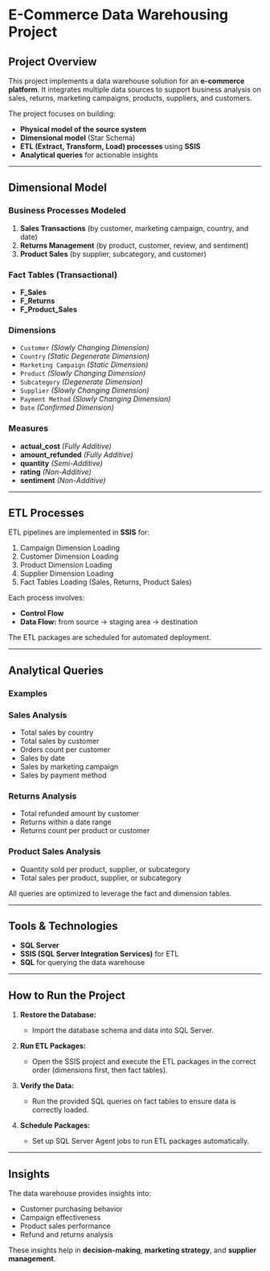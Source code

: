 # E-Commerce Data Warehousing Project  


## Project Overview  
This project implements a data warehouse solution for an **e-commerce platform**. It integrates multiple data sources to support business analysis on sales, returns, marketing campaigns, products, suppliers, and customers.  

The project focuses on building:  
- **Physical model of the source system**  
- **Dimensional model** (Star Schema)  
- **ETL (Extract, Transform, Load) processes** using **SSIS**  
- **Analytical queries** for actionable insights  

---

## Dimensional Model  

### Business Processes Modeled  
1. **Sales Transactions** (by customer, marketing campaign, country, and date)  
2. **Returns Management** (by product, customer, review, and sentiment)  
3. **Product Sales** (by supplier, subcategory, and customer)  

### Fact Tables (Transactional)  
- **F_Sales**  
- **F_Returns**  
- **F_Product_Sales**  

### Dimensions  
- `Customer` *(Slowly Changing Dimension)*  
- `Country` *(Static Degenerate Dimension)*  
- `Marketing Campaign` *(Static Dimension)*  
- `Product` *(Slowly Changing Dimension)*  
- `Subcategory` *(Degenerate Dimension)*  
- `Supplier` *(Slowly Changing Dimension)*  
- `Payment Method` *(Slowly Changing Dimension)*  
- `Date` *(Confirmed Dimension)*  

### Measures  
- **actual_cost** *(Fully Additive)*  
- **amount_refunded** *(Fully Additive)*  
- **quantity** *(Semi-Additive)*  
- **rating** *(Non-Additive)*  
- **sentiment** *(Non-Additive)*  

---

## ETL Processes  

ETL pipelines are implemented in **SSIS** for:  
1. Campaign Dimension Loading  
2. Customer Dimension Loading  
3. Product Dimension Loading  
4. Supplier Dimension Loading  
5. Fact Tables Loading (Sales, Returns, Product Sales)  

Each process involves:  
- **Control Flow**  
- **Data Flow:** from source → staging area → destination  

The ETL packages are scheduled for automated deployment.  

---

## Analytical Queries  

### Examples  
### Sales Analysis  
- Total sales by country  
- Total sales by customer  
- Orders count per customer  
- Sales by date  
- Sales by marketing campaign  
- Sales by payment method  

### Returns Analysis  
- Total refunded amount by customer  
- Returns within a date range  
- Returns count per product or customer  

### Product Sales Analysis  
- Quantity sold per product, supplier, or subcategory  
- Total sales per product, supplier, or subcategory  

All queries are optimized to leverage the fact and dimension tables.  

---

## Tools & Technologies  
- **SQL Server**  
- **SSIS (SQL Server Integration Services)** for ETL  
- **SQL** for querying the data warehouse  

---

## How to Run the Project  

1. **Restore the Database:**  
   - Import the database schema and data into SQL Server.  

2. **Run ETL Packages:**  
   - Open the SSIS project and execute the ETL packages in the correct order (dimensions first, then fact tables).  

3. **Verify the Data:**  
   - Run the provided SQL queries on fact tables to ensure data is correctly loaded.  

4. **Schedule Packages:**  
   - Set up SQL Server Agent jobs to run ETL packages automatically.  

---

## Insights  

The data warehouse provides insights into:  
- Customer purchasing behavior  
- Campaign effectiveness  
- Product sales performance  
- Refund and returns analysis  

These insights help in **decision-making**, **marketing strategy**, and **supplier management**.  
